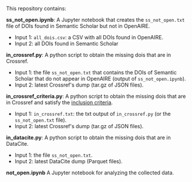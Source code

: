 This repository contains:

**ss_not_open.ipynb**: A Jupyter notebook that creates the `ss_not_open.txt` file of DOIs found in Semantic Scholar but not in OpenAIRE. 
  - Input 1: `all_dois.csv`: a CSV with all DOIs found in OpenAIRE.
  - Input 2: all DOIs found in Semantic Scholar

**in_crossref.py**: A python script to obtain the missing dois that are in Crossref. 
  - Input 1: the file `ss_not_open.txt` that contains the DOIs of Semantic Scholar that do not appear in OpenAIRE (output of `ss_not_open.ipynb`).
  - Input 2: latest Crossref's dump (tar.gz of JSON files). 

**in_crossref_criteria.py**: A python script to obtain the missing dois that are in Crossref and satisfy the [inclusion criteria](https://graph.openaire.eu/docs/graph-production-workflow/aggregation/non-compatible-sources/doiboost?_highlight=crossref#crossref-filtering). 
  - Input 1: `in_crossref.txt`: the txt output of `in_crossref.py` (or the `ss_not_open.txt` file).
  - Input 2: latest Crossref's dump (tar.gz of JSON files).
    
**in_datacite.py**: A python script to obtain the missing dois that are in DataCite. 
  - Input 1: the file `ss_not_open.txt`.
  - Input 2: latest DataCite dump (Parquet files).

**not_open.ipynb** A Jupyter notebook for analyzing the collected data.
